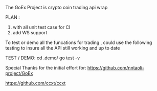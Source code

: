 The GoEx Project is crypto coin trading api wrap

PLAN :

1. with all unit test case for CI
2. add WS support  



To test or demo all the funcations for trading , could use the following testing to insure all the API still working and up to date

TEST / DEMO: 
cd .demo/
go test -v




Special Thanks for the initial effort for:
https://github.com/nntaoli-project/GoEx

https://github.com/ccxt/ccxt






